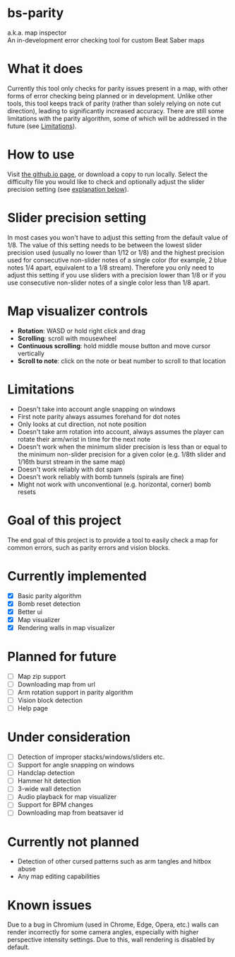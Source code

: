 # bs-parity
a.k.a. map inspector  
An in-development error checking tool for custom Beat Saber maps

# What it does
Currently this tool only checks for parity issues present in a map, with other forms of error checking being planned or in development. Unlike other tools, this tool keeps track of parity (rather than solely relying on note cut direction), leading to significantly increased accuracy. There are still some limitations with the parity algorithm, some of which will be addressed in the future (see [Limitations](#Limitations)).

# How to use
Visit [the github.io page](https://galaxymaster2.github.io/bs-parity/), or download a copy to run locally. Select the difficulty file you would like to check and optionally adjust the slider precision setting (see [explanation below](#Slider-precision-setting)).

# Slider precision setting
In most cases you won't have to adjust this setting from the default value of 1/8. The value of this setting needs to be between the lowest slider precision used (usually no lower than 1/12 or 1/8) and the highest precision used for consecutive non-slider notes of a single color (for example, 2 blue notes 1/4 apart, equivalent to a 1/8 stream). Therefore you only need to adjust this setting if you use sliders with a precision lower than 1/8 or if you use consecutive non-slider notes of a single color less than 1/8 apart.

# Map visualizer controls
- **Rotation**: WASD or hold right click and drag
- **Scrolling**: scroll with mousewheel
- **Continuous scrolling**: hold middle mouse button and move cursor vertically
- **Scroll to note**: click on the note or beat number to scroll to that location

# Limitations
- Doesn't take into account angle snapping on windows
- First note parity always assumes forehand for dot notes
- Only looks at cut direction, not note position
- Doesn't take arm rotation into account, always assumes the player can rotate their arm/wrist in time for the next note
- Doesn't work when the minimum slider precision is less than or equal to the minimum non-slider precision for a given color (e.g. 1/8th slider and 1/16th burst stream in the same map)
- Doesn't work reliably with dot spam
- Doesn't work reliably with bomb tunnels (spirals are fine)
- Might not work with unconventional (e.g. horizontal, corner) bomb resets

# Goal of this project
The end goal of this project is to provide a tool to easily check a map for common errors, such as parity errors and vision blocks.

# Currently implemented
- [x] Basic parity algorithm
- [x] Bomb reset detection
- [x] Better ui
- [x] Map visualizer
- [x] Rendering walls in map visualizer

# Planned for future
- [ ] Map zip support
- [ ] Downloading map from url
- [ ] Arm rotation support in parity algorithm
- [ ] Vision block detection
- [ ] Help page

# Under consideration
- [ ] Detection of improper stacks/windows/sliders etc.
- [ ] Support for angle snapping on windows
- [ ] Handclap detection
- [ ] Hammer hit detection
- [ ] 3-wide wall detection
- [ ] Audio playback for map visualizer
- [ ] Support for BPM changes
- [ ] Downloading map from beatsaver id

# Currently not planned
- Detection of other cursed patterns such as arm tangles and hitbox abuse
- Any map editing capabilities

# Known issues
Due to a bug in Chromium (used in Chrome, Edge, Opera, etc.) walls can render incorrectly for some camera angles, especially with higher perspective intensity settings. Due to this, wall rendering is disabled by default.

